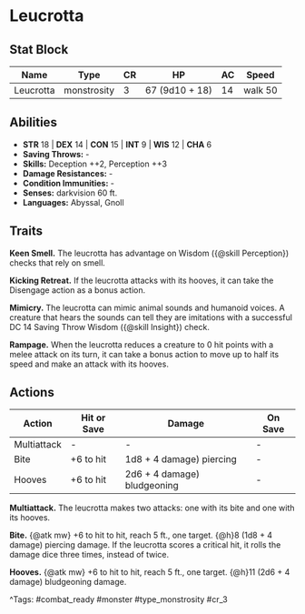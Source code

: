 # Leucrotta

## Stat Block

| Name | Type | CR | HP | AC | Speed |
|------|------|----|----|----|-------|
| Leucrotta | monstrosity | 3 | 67 (9d10 + 18) | 14 | walk 50 |

## Abilities

- **STR** 18 | **DEX** 14 | **CON** 15 | **INT** 9 | **WIS** 12 | **CHA** 6
- **Saving Throws:** -  
- **Skills:** Deception ++2, Perception ++3  
- **Damage Resistances:** -  
- **Condition Immunities:** -  
- **Senses:** darkvision 60 ft.  
- **Languages:** Abyssal, Gnoll

## Traits

**Keen Smell.** The leucrotta has advantage on Wisdom ({@skill Perception}) checks that rely on smell.

**Kicking Retreat.** If the leucrotta attacks with its hooves, it can take the Disengage action as a bonus action.

**Mimicry.** The leucrotta can mimic animal sounds and humanoid voices. A creature that hears the sounds can tell they are imitations with a successful DC 14 Saving Throw Wisdom ({@skill Insight}) check.

**Rampage.** When the leucrotta reduces a creature to 0 hit points with a melee attack on its turn, it can take a bonus action to move up to half its speed and make an attack with its hooves.


## Actions

| Action | Hit or Save | Damage | On Save |
|--------|--------------|--------|----------|
| Multiattack | - | - | - |
| Bite | +6 to hit | 1d8 + 4 damage) piercing | - |
| Hooves | +6 to hit | 2d6 + 4 damage) bludgeoning | - |

**Multiattack.** The leucrotta makes two attacks: one with its bite and one with its hooves.

**Bite.** {@atk mw} +6 to hit to hit, reach 5 ft., one target. {@h}8 (1d8 + 4 damage) piercing damage. If the leucrotta scores a critical hit, it rolls the damage dice three times, instead of twice.

**Hooves.** {@atk mw} +6 to hit to hit, reach 5 ft., one target. {@h}11 (2d6 + 4 damage) bludgeoning damage.


^Tags: #combat_ready #monster #type_monstrosity #cr_3